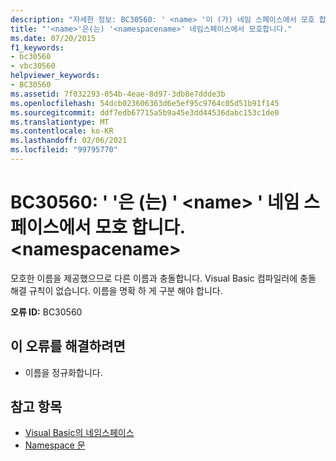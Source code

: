 ```yaml
---
description: "자세한 정보: BC30560: ' <name> '이 (가) 네임 스페이스에서 모호 합니다. '<namespacename>"
title: "'<name>'은(는) '<namespacename>' 네임스페이스에서 모호합니다."
ms.date: 07/20/2015
f1_keywords:
- bc30560
- vbc30560
helpviewer_keywords:
- BC30560
ms.assetid: 7f032293-054b-4eae-8d97-3db8e7ddde3b
ms.openlocfilehash: 54dcb023606363d6e5ef95c9764c05d51b91f145
ms.sourcegitcommit: ddf7edb67715a5b9a45e3dd44536dabc153c1de0
ms.translationtype: MT
ms.contentlocale: ko-KR
ms.lasthandoff: 02/06/2021
ms.locfileid: "99795770"
---
```

# <a name="bc30560-name-is-ambiguous-in-the-namespace-namespacename"></a>BC30560: ' '은 (는) ' \<name> ' 네임 스페이스에서 모호 합니다. \<namespacename>

모호한 이름을 제공했으므로 다른 이름과 충돌합니다. Visual Basic 컴파일러에 충돌 해결 규칙이 없습니다. 이름을 명확 하 게 구분 해야 합니다.

 **오류 ID:** BC30560

## <a name="to-correct-this-error"></a>이 오류를 해결하려면

- 이름을 정규화합니다.

## <a name="see-also"></a>참고 항목

- [Visual Basic의 네임스페이스](../../programming-guide/program-structure/namespaces.md)
- [Namespace 문](../statements/namespace-statement.md)
